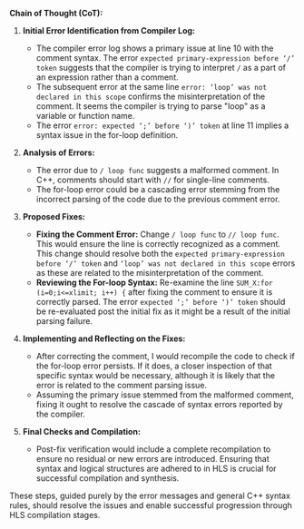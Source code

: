 **Chain of Thought (CoT):**

1. **Initial Error Identification from Compiler Log:**
   - The compiler error log shows a primary issue at line 10 with the comment syntax. The error `expected primary-expression before ‘/’ token` suggests that the compiler is trying to interpret `/` as a part of an expression rather than a comment.
   - The subsequent error at the same line `error: ‘loop’ was not declared in this scope` confirms the misinterpretation of the comment. It seems the compiler is trying to parse "loop" as a variable or function name.
   - The error `error: expected ‘;’ before ‘)’ token` at line 11 implies a syntax issue in the for-loop definition.

2. **Analysis of Errors:**
   - The error due to `/ loop func` suggests a malformed comment. In C++, comments should start with `//` for single-line comments.
   - The for-loop error could be a cascading error stemming from the incorrect parsing of the code due to the previous comment error.

3. **Proposed Fixes:**
   - **Fixing the Comment Error:** Change `/ loop func` to `// loop func`. This would ensure the line is correctly recognized as a comment. This change should resolve both the `expected primary-expression before ‘/’ token` and `‘loop’ was not declared in this scope` errors as these are related to the misinterpretation of the comment.
   - **Reviewing the For-loop Syntax:** Re-examine the line `SUM_X:for (i=0;i<=xlimit; i++) {` after fixing the comment to ensure it is correctly parsed. The error `expected ‘;’ before ‘)’ token` should be re-evaluated post the initial fix as it might be a result of the initial parsing failure.

4. **Implementing and Reflecting on the Fixes:**
   - After correcting the comment, I would recompile the code to check if the for-loop error persists. If it does, a closer inspection of that specific syntax would be necessary, although it is likely that the error is related to the comment parsing issue.
   - Assuming the primary issue stemmed from the malformed comment, fixing it ought to resolve the cascade of syntax errors reported by the compiler.

5. **Final Checks and Compilation:**
   - Post-fix verification would include a complete recompilation to ensure no residual or new errors are introduced. Ensuring that syntax and logical structures are adhered to in HLS is crucial for successful compilation and synthesis.

These steps, guided purely by the error messages and general C++ syntax rules, should resolve the issues and enable successful progression through HLS compilation stages.